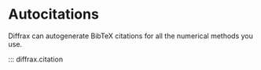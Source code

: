 # Autocitations

Diffrax can autogenerate BibTeX citations for all the numerical methods you use.

::: diffrax.citation
